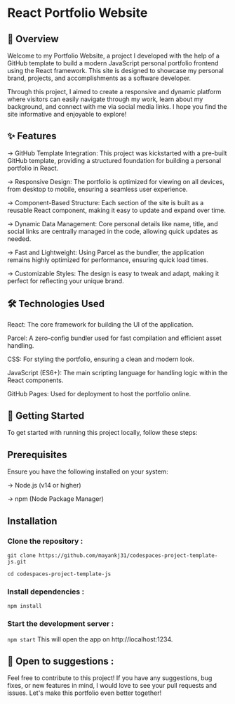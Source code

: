 # React Portfolio Website
## 🌟 Overview
Welcome to my Portfolio Website, a project I developed with the help of a GitHub template to build a modern JavaScript personal portfolio frontend using the React framework. This site is designed to showcase my personal brand, projects, and accomplishments as a software developer.

Through this project, I aimed to create a responsive and dynamic platform where visitors can easily navigate through my work, learn about my background, and connect with me via social media links. I hope you find the site informative and enjoyable to explore!

## ✨ Features

-> GitHub Template Integration: This project was kickstarted with a pre-built GitHub template, providing a structured foundation for building a personal portfolio in React.

-> Responsive Design: The portfolio is optimized for viewing on all devices, from desktop to mobile, ensuring a seamless user experience.

-> Component-Based Structure: Each section of the site is built as a reusable React component, making it easy to update and expand over time.

-> Dynamic Data Management: Core personal details like name, title, and social links are centrally managed in the code, allowing quick updates as needed.

-> Fast and Lightweight: Using Parcel as the bundler, the application remains highly optimized for performance, ensuring quick load times.

-> Customizable Styles: The design is easy to tweak and adapt, making it perfect for reflecting your unique brand.

## 🛠️ Technologies Used

React: The core framework for building the UI of the application.

Parcel: A zero-config bundler used for fast compilation and efficient asset handling.

CSS: For styling the portfolio, ensuring a clean and modern look.

JavaScript (ES6+): The main scripting language for handling logic within the React components.

GitHub Pages: Used for deployment to host the portfolio online.

## 🚀 Getting Started
To get started with running this project locally, follow these steps:

## Prerequisites
Ensure you have the following installed on your system:

-> Node.js (v14 or higher)

-> npm (Node Package Manager)

## Installation
### Clone the repository :
`git clone https://github.com/mayankj31/codespaces-project-template-js.git`

`cd codespaces-project-template-js`

### Install dependencies :
`npm install`

### Start the development server :
`npm start`
This will open the app on http://localhost:1234.

## 🤝 Open to suggestions :
Feel free to contribute to this project! If you have any suggestions, bug fixes, or new features in mind, I would love to see your pull requests and issues. Let's make this portfolio even better together!
